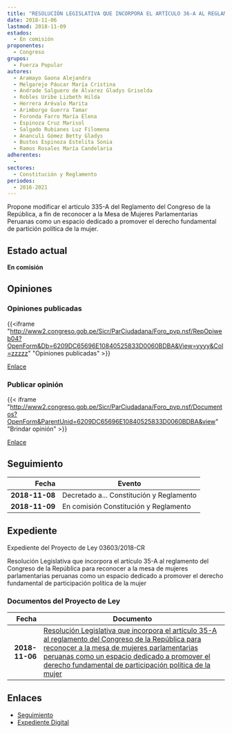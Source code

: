 ```yaml
---
title: "RESOLUCIÓN LEGISLATIVA QUE INCORPORA EL ARTÍCULO 36-A AL REGLAMENTO DEL CONGRESO DE LA REPÚBLICA PARA RECONOCER A LA MESA DE MUJERES PARLAMENTARIAS PERUANAS COMO UN ESPACIO DEDICADO A PROMOVER EL DERECHO FUNDAMENTAL DE PARTICIPACIÓN POLÍTICA DE LA MUJER"
date: 2018-11-06
lastmod: 2018-11-09
estados: 
  - En comisión
proponentes: 
  - Congreso
grupos: 
  - Fuerza Popular
autores: 
  - Aramayo Gaona Alejandra
  - Melgarejo Páucar María Cristina
  - Andrade Salguero de Álvarez Gladys Griselda
  - Robles Uribe Lizbeth Hilda
  - Herrera Arévalo Marita
  - Arimborgo Guerra Tamar
  - Foronda Farro María Elena
  - Espinoza Cruz Marisol
  - Salgado Rubianes Luz Filomena
  - Ananculi Gómez Betty Gladys
  - Bustos Espinoza Estelita Sonia
  - Ramos Rosales María Candelaria
adherentes: 
  - 
sectores: 
  - Constitución y Reglamento
periodos: 
  - 2016-2021
---
```


Propone modificar el artículo 335-A del Reglamento del Congreso de la República, a fin de reconocer a la Mesa de Mujeres Parlamentarias Peruanas como un espacio dedicado a promover el derecho fundamental de partición política de la mujer.


## Estado actual

**En comisión**

## Opiniones

### Opiniones publicadas

{{<iframe "http://www2.congreso.gob.pe/Sicr/ParCiudadana/Foro_pvp.nsf/RepOpiweb04?OpenForm&Db=6209DC65696E10840525833D0060BDBA&View=yyyy&Col=zzzzz" "Opiniones publicadas" >}}

[Enlace](http://www2.congreso.gob.pe/Sicr/ParCiudadana/Foro_pvp.nsf/RepOpiweb04?OpenForm&Db=6209DC65696E10840525833D0060BDBA&View=yyyy&Col=zzzzz)
### Publicar opinión

{{< iframe "http://www2.congreso.gob.pe/Sicr/ParCiudadana/Foro_pvp.nsf/Documentos?OpenForm&ParentUnid=6209DC65696E10840525833D0060BDBA&view" "Brindar opinión" >}}

[Enlace](http://www2.congreso.gob.pe/Sicr/ParCiudadana/Foro_pvp.nsf/Documentos?OpenForm&ParentUnid=6209DC65696E10840525833D0060BDBA&view)

## Seguimiento

| Fecha | Evento |
|------:|--------|
| **2018-11-08** | Decretado a... Constitución y Reglamento|
| **2018-11-09** | En comisión Constitución y Reglamento|


## Expediente

Expediente del Proyecto de Ley 03603/2018-CR

Resolución Legislativa que incorpora el artículo 35-A al reglamento del Congreso de la República para reconocer a la mesa de mujeres parlamentarias peruanas como un espacio dedicado a promover el derecho fundamental de participación política de la mujer


### Documentos del Proyecto de Ley

| Fecha | Documento |
|------:|--------|
| **2018-11-06** | [Resolución Legislativa que incorpora el artículo 35-A al reglamento del Congreso de la República para reconocer a la mesa de mujeres parlamentarias peruanas como un espacio dedicado a promover el derecho fundamental de participación política de la mujer](http://www.leyes.congreso.gob.pe/Documentos/2016_2021/Proyectos_de_Ley_y_de_Resoluciones_Legislativas/PL0360320181106..pdf) |

## Enlaces 

- [Seguimiento](http://www2.congreso.gob.pe/Sicr/TraDocEstProc/CLProLey2016.nsf/f7fff46988ca05b1052578e100829cc7/d76c64cd6b3b6db90525833d00728b4b?OpenDocument)
- [Expediente Digital](http://www2.congreso.gob.pe/Sicr/TraDocEstProc/CLProLey2016.nsf/f7fff46988ca05b1052578e100829cc7/d76c64cd6b3b6db90525833d00728b4b?OpenDocument&Click=05257FB7005EB655.eb71d0cf91d8294e05256cdf006b5706/$Body/0.1C6C)
